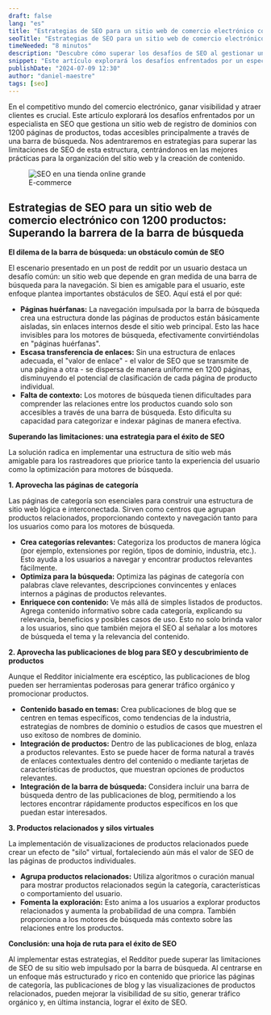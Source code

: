 ```yaml
---
draft: false
lang: "es"
title: "Estrategias de SEO para un sitio web de comercio electrónico con 1200 productos"
seoTitle: "Estrategias de SEO para un sitio web de comercio electrónico con 1200 productos"
timeNeeded: "8 minutos"
description: "Descubre cómo superar los desafíos de SEO al gestionar un sitio web de comercio electrónico con 1200 productos y aumenta la visibilidad de tu negocio en línea."
snippet: "Este artículo explorará los desafíos enfrentados por un especialista en SEO que gestiona un sitio web de registro de dominios con 1200 páginas de productos"
publishDate: "2024-07-09 12:30"
author: "daniel-maestre"
tags: [seo]
---
```


En el competitivo mundo del comercio electrónico, ganar visibilidad y atraer clientes es crucial. Este artículo explorará los desafíos enfrentados por un especialista en SEO que gestiona un sitio web de registro de dominios con 1200 páginas de productos, todas accesibles principalmente a través de una barra de búsqueda. Nos adentraremos en estrategias para superar las limitaciones de SEO de esta estructura, centrándonos en las mejores prácticas para la organización del sitio web y la creación de contenido.

<figure>
<img class="mx-auto" src="/blogImages/seo-en-tienda-online-grande.jpg" title="SEO en una tienda online grande" alt="SEO en una tienda online grande" loading="lazy"/>
<figcaption class="text-center">E-commerce<figcaption>
</figure>

##  Estrategias de SEO para un sitio web de comercio electrónico con 1200 productos: Superando la barrera de la barra de búsqueda

**El dilema de la barra de búsqueda: un obstáculo común de SEO**

El escenario presentado en un post de reddit por un usuario destaca un desafío común: un sitio web que depende en gran medida de una barra de búsqueda para la navegación. Si bien es amigable para el usuario, este enfoque plantea importantes obstáculos de SEO. Aquí está el por qué:

* **Páginas huérfanas:** La navegación impulsada por la barra de búsqueda crea una estructura donde las páginas de productos están básicamente aisladas, sin enlaces internos desde el sitio web principal. Esto las hace invisibles para los motores de búsqueda, efectivamente convirtiéndolas en "páginas huérfanas".
* **Escasa transferencia de enlaces:** Sin una estructura de enlaces adecuada, el "valor de enlace" - el valor de SEO que se transmite de una página a otra - se dispersa de manera uniforme en 1200 páginas, disminuyendo el potencial de clasificación de cada página de producto individual.
* **Falta de contexto:** Los motores de búsqueda tienen dificultades para comprender las relaciones entre los productos cuando solo son accesibles a través de una barra de búsqueda. Esto dificulta su capacidad para categorizar e indexar páginas de manera efectiva.

**Superando las limitaciones: una estrategia para el éxito de SEO**

La solución radica en implementar una estructura de sitio web más amigable para los rastreadores que priorice tanto la experiencia del usuario como la optimización para motores de búsqueda.

**1. Aprovecha las páginas de categoría**

Las páginas de categoría son esenciales para construir una estructura de sitio web lógica e interconectada. Sirven como centros que agrupan productos relacionados, proporcionando contexto y navegación tanto para los usuarios como para los motores de búsqueda.

* **Crea categorías relevantes:** Categoriza los productos de manera lógica (por ejemplo, extensiones por región, tipos de dominio, industria, etc.). Esto ayuda a los usuarios a navegar y encontrar productos relevantes fácilmente.
* **Optimiza para la búsqueda:** Optimiza las páginas de categoría con palabras clave relevantes, descripciones convincentes y enlaces internos a páginas de productos relevantes.
* **Enriquece con contenido:** Ve más allá de simples listados de productos. Agrega contenido informativo sobre cada categoría, explicando su relevancia, beneficios y posibles casos de uso. Esto no solo brinda valor a los usuarios, sino que también mejora el SEO al señalar a los motores de búsqueda el tema y la relevancia del contenido.

**2. Aprovecha las publicaciones de blog para SEO y descubrimiento de productos**

Aunque el Redditor inicialmente era escéptico, las publicaciones de blog pueden ser herramientas poderosas para generar tráfico orgánico y promocionar productos.

* **Contenido basado en temas:** Crea publicaciones de blog que se centren en temas específicos, como tendencias de la industria, estrategias de nombres de dominio o estudios de casos que muestren el uso exitoso de nombres de dominio.
* **Integración de productos:** Dentro de las publicaciones de blog, enlaza a productos relevantes. Esto se puede hacer de forma natural a través de enlaces contextuales dentro del contenido o mediante tarjetas de características de productos, que muestran opciones de productos relevantes.
* **Integración de la barra de búsqueda:** Considera incluir una barra de búsqueda dentro de las publicaciones de blog, permitiendo a los lectores encontrar rápidamente productos específicos en los que puedan estar interesados.

**3. Productos relacionados y silos virtuales**

La implementación de visualizaciones de productos relacionados puede crear un efecto de "silo" virtual, fortaleciendo aún más el valor de SEO de las páginas de productos individuales.

* **Agrupa productos relacionados:** Utiliza algoritmos o curación manual para mostrar productos relacionados según la categoría, características o comportamiento del usuario.
* **Fomenta la exploración:** Esto anima a los usuarios a explorar productos relacionados y aumenta la probabilidad de una compra. También proporciona a los motores de búsqueda más contexto sobre las relaciones entre los productos.

**Conclusión: una hoja de ruta para el éxito de SEO**

Al implementar estas estrategias, el Redditor puede superar las limitaciones de SEO de su sitio web impulsado por la barra de búsqueda. Al centrarse en un enfoque más estructurado y rico en contenido que priorice las páginas de categoría, las publicaciones de blog y las visualizaciones de productos relacionados, pueden mejorar la visibilidad de su sitio, generar tráfico orgánico y, en última instancia, lograr el éxito de SEO.
